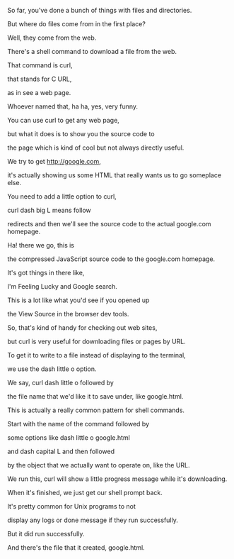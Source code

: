 So far, you've done a bunch of things with files and directories.

But where do files come from in the first place?

Well, they come from the web.

There's a shell command to download a file from the web.

That command is curl,

that stands for C URL,

as in see a web page.

Whoever named that, ha ha, yes, very funny.

You can use curl to get any web page,

but what it does is to show you the source code to

the page which is kind of cool but not always directly useful.

We try to get http://google.com,

it's actually showing us some HTML that really wants us to go someplace else.

You need to add a little option to curl,

curl dash big L means follow

redirects and then we'll see the source code to the actual google.com homepage.

Ha! there we go, this is

the compressed JavaScript source code to the google.com homepage.

It's got things in there like,

I'm Feeling Lucky and Google search.

This is a lot like what you'd see if you opened up

the View Source in the browser dev tools.

So, that's kind of handy for checking out web sites,

but curl is very useful for downloading files or pages by URL.

To get it to write to a file instead of displaying to the terminal,

we use the dash little o option.

We say, curl dash little o followed by

the file name that we'd like it to save under, like google.html.

This is actually a really common pattern for shell commands.

Start with the name of the command followed by

some options like dash little o google.html

and dash capital L and then followed

by the object that we actually want to operate on, like the URL.

We run this, curl will show a little progress message while it's downloading.

When it's finished, we just get our shell prompt back.

It's pretty common for Unix programs to not

display any logs or done message if they run successfully.

But it did run successfully.

And there's the file that it created, google.html.

